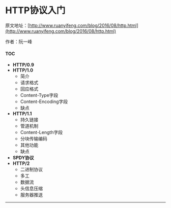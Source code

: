 # HTTP协议入门

原文地址：[http://www.ruanyifeng.com/blog/2016/08/http.html](http://www.ruanyifeng.com/blog/2016/08/http.html)

作者：阮一峰

#### TOC

* **HTTP/0.9**
* **HTTP/1.0**
  * 简介
  * 请求格式
  * 回应格式
  * Content-Type字段
  * Content-Encoding字段
  * 缺点
* **HTTP/1.1**
  * 持久链接
  * 管道机制
  * Content-Length字段
  * 分块传输编码
  * 其他功能
  * 缺点
* **SPDY协议**
* **HTTP/2**
  * 二进制协议
  * 多工
  * 数据流
  * 头信息压缩
  * 服务器推送
  
---



